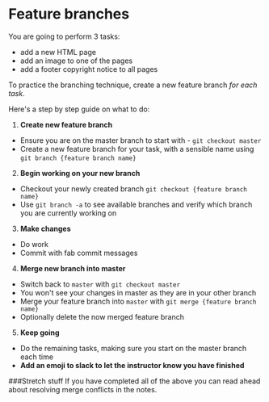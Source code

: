 # Feature branches

You are going to perform 3 tasks:

- add a new HTML page
- add an image to one of the pages
- add a footer copyright notice to all pages

To practice the branching technique, create a new feature branch *for each task*.

Here's a step by step guide on what to do:

1) **Create new feature branch**
- Ensure you are on the master branch to start with - `git checkout master`
- Create a new feature branch for your task, with a sensible name using `git branch {feature branch name}`

2) **Begin working on your new branch**
- Checkout your newly created branch `git checkout {feature branch name}`
- Use `git branch -a` to see available branches and verify which branch you are currently working on

3) **Make changes**
- Do work
- Commit with fab commit messages

4) **Merge new branch into master**
- Switch back to `master` with `git checkout master`
- You won't see your changes in master as they are in your other branch
- Merge your feature branch into `master` with `git merge {feature branch name}`
- Optionally delete the now merged feature branch

5) **Keep going**
- Do the remaining tasks, making sure you start on the master branch each time
- **Add an emoji to slack to let the instructor know you have finished**

###Stretch stuff
If you have completed all of the above you can read ahead about resolving merge conflicts in the notes.